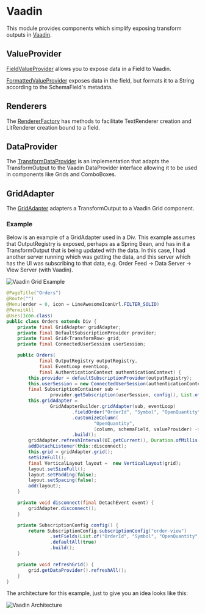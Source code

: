 # Vaadin

This module provides components which simplify exposing transform outputs in [Vaadin](https://vaadin.com).

## ValueProvider
[FieldValueProvider](./src/main/java/com/bytefacets/spinel/vaadin/data/FieldValueProvider.java)
allows you to expose data in a Field to Vaadin.

[FormattedValueProvider](./src/main/java/com/bytefacets/spinel/vaadin/data/FormattedValueProvider.java)
exposes data in the field, but formats it to a String according to the SchemaField's metadata.

## Renderers
The [RendererFactory](./src/main/java/com/bytefacets/spinel/vaadin/data/RendererFactory.java)
has methods to facilitate TextRenderer creation and LitRenderer creation bound to a field.

## DataProvider
The [TransformDataProvider](./src/main/java/com/bytefacets/spinel/vaadin/data/TransformDataProvider.java)
is an implementation that adapts the TransformOutput to the Vaadin DataProvider interface
allowing it to be used in components like Grids and ComboBoxes.

## GridAdapter
The [GridAdapter](./src/main/java/com/bytefacets/spinel/vaadin/grid/GridAdapter.java)
adapters a TransformOutput to a Vaadin Grid component.

### Example
Below is an example of a GridAdapter used in a Div. This example assumes that OutputRegistry is
exposed, perhaps as a Spring Bean, and has in it a TransformOutput that is being updated with the data.
In this case, I had another server running which was getting the data, and this server which has 
the UI was subscribing to that data, e.g. Order Feed -> Data Server -> View Server (with Vaadin).

![Vaadin Grid Example](https://bytefacets.github.io/site/assets/images/vaadin-grid-example.gif)

```java
@PageTitle("Orders")
@Route("")
@Menu(order = 0, icon = LineAwesomeIconUrl.FILTER_SOLID)
@PermitAll
@Uses(Icon.class)
public class Orders extends Div {
    private final GridAdapter gridAdapter;
    private final DefaultSubscriptionProvider provider;
    private final Grid<TransformRow> grid;
    private final ConnectedUserSession userSession;

    public Orders(
            final OutputRegistry outputRegistry,
            final EventLoop eventLoop,
            final AuthenticationContext authenticationContext) {
        this.provider = defaultSubscriptionProvider(outputRegistry);
        this.userSession = new ConnectedUserSession(authenticationContext);
        final SubscriptionContainer sub =
                provider.getSubscription(userSession, config(), List.of());
        this.gridAdapter =
                GridAdapterBuilder.gridAdapter(sub, eventLoop)
                        .fieldOrder("OrderId", "Symbol", "OpenQuantity", "Price", "LastPrice")
                        .customizeColumn(
                                "OpenQuantity",
                                (column, schemaField, valueProvider) -> column.setRenderer(changedRenderer(schemaField, "changed")))
                        .build();
        gridAdapter.refreshInterval(UI.getCurrent(), Duration.ofMillis(250));
        addDetachListener(this::disconnect);
        this.grid = gridAdapter.grid();
        setSizeFull();
        final VerticalLayout layout =  new VerticalLayout(grid);
        layout.setSizeFull();
        layout.setPadding(false);
        layout.setSpacing(false);
        add(layout);
    }

    private void disconnect(final DetachEvent event) {
        gridAdapter.disconnect();
    }

    private SubscriptionConfig config() {
        return SubscriptionConfig.subscriptionConfig("order-view")
                .setFields(List.of("OrderId", "Symbol", "OpenQuantity", "Price", "LastPrice"))
                .defaultAll(true)
                .build();
    }

    private void refreshGrid() {
        grid.getDataProvider().refreshAll();
    }
}
```

The architecture for this example, just to give you an idea looks like this:

![Vaadin Architecture](https://bytefacets.github.io/site/assets/images/vaadin-arch.jpg)
